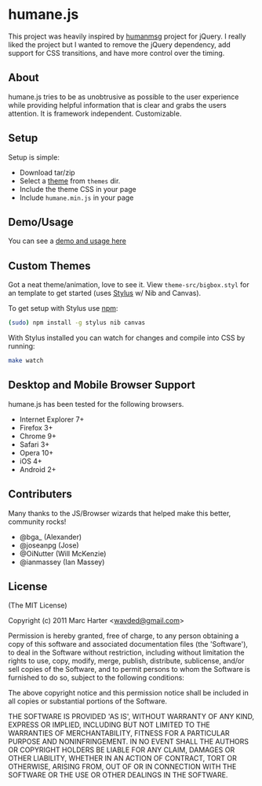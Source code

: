 # humane.js
This project was heavily inspired by [humanmsg](http://code.google.com/p/humanmsg/) project for jQuery.  I really
liked the project but I wanted to remove the jQuery dependency, add support for CSS transitions, and have more 
control over the timing.

## About
humane.js tries to be as unobtrusive as possible to the user experience while providing helpful information that is
clear and grabs the users attention.  It is framework independent.  Customizable.

## Setup
Setup is simple:

  - Download tar/zip
  - Select a [theme](humane-js/wiki/Themes) from `themes` dir.
  - Include the theme CSS in your page
  - Include `humane.min.js` in your page

## Demo/Usage

You can see a [demo and usage here](http://wavded.github.com/humane-js/)

## Custom Themes

Got a neat theme/animation, love to see it.  View `theme-src/bigbox.styl` for an template to get started (uses [Stylus](http://learnboost.github.com/stylus/) w/ Nib and Canvas).

To get setup with Stylus use [npm](http://npmjs.org):

```sh
(sudo) npm install -g stylus nib canvas
```

With Stylus installed you can watch for changes and compile into CSS by running:

```sh
make watch
```

## Desktop and Mobile Browser Support

humane.js has been tested for the following browsers.

  - Internet Explorer 7+
  - Firefox 3+
  - Chrome 9+
  - Safari 3+
  - Opera 10+
  - iOS 4+
  - Android 2+

## Contributers

Many thanks to the JS/Browser wizards that helped make this better, community rocks!

- @bga_ (Alexander)
- @joseanpg (Jose)
- @OiNutter (Will McKenzie)
- @ianmassey (Ian Massey)

## License

(The MIT License)

Copyright (c) 2011 Marc Harter &lt;wavded@gmail.com&gt;

Permission is hereby granted, free of charge, to any person obtaining
a copy of this software and associated documentation files (the
'Software'), to deal in the Software without restriction, including
without limitation the rights to use, copy, modify, merge, publish, distribute, sublicense, and/or sell copies of the Software, and to
permit persons to whom the Software is furnished to do so, subject to
the following conditions:

The above copyright notice and this permission notice shall be
included in all copies or substantial portions of the Software.

THE SOFTWARE IS PROVIDED 'AS IS', WITHOUT WARRANTY OF ANY KIND,
EXPRESS OR IMPLIED, INCLUDING BUT NOT LIMITED TO THE WARRANTIES OF
MERCHANTABILITY, FITNESS FOR A PARTICULAR PURPOSE AND NONINFRINGEMENT.
IN NO EVENT SHALL THE AUTHORS OR COPYRIGHT HOLDERS BE LIABLE FOR ANY
CLAIM, DAMAGES OR OTHER LIABILITY, WHETHER IN AN ACTION OF CONTRACT,
TORT OR OTHERWISE, ARISING FROM, OUT OF OR IN CONNECTION WITH THE
SOFTWARE OR THE USE OR OTHER DEALINGS IN THE SOFTWARE.
